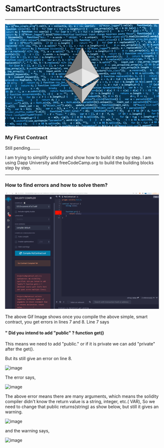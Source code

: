# SamartContractsStructures
----
![Supply Image](Images/ethereum_solidity.jpg)

### My First Contract
Still pending........

I am trying to simplify solidity and show how to build it step by step. 
I am using Dapp University and freeCodeCamp.org to build the building blocks step by step. 

----
### How to find errors and how to solve them?

![Supply Image](Images/one.gif)

The above Gif Image shows once you compile the above simple, smart contract, you get errors in lines 7 and 8. Line 7 says 

#### " Did you intend to add "public" ? function get() 

This means we need to add "public." or if it is private we can add "private" after the get().

But its still give an error on line 8.

![image](https://user-images.githubusercontent.com/71329902/115631370-8a217f80-a2ba-11eb-832f-891210421384.png)

The error says,

![image](https://user-images.githubusercontent.com/71329902/115631491-c7860d00-a2ba-11eb-995f-6142467fef61.png)

The above error means there are many arguments, which means the solidity compiler didn't know the return value is a string, integer, etc.( VAR), So we need to change that public returns(string) as show below, but still it gives an warning.

![image](https://user-images.githubusercontent.com/71329902/115632272-36179a80-a2bc-11eb-8355-8aa7aedd5e53.png) 

and the warning says,

![image](https://user-images.githubusercontent.com/71329902/115632313-49c30100-a2bc-11eb-8af8-3d9399959d2f.png)






